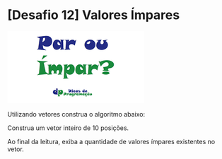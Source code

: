 # [Desafio 12] Valores Ímpares

![img.png](img.png)

Utilizando vetores construa o algoritmo abaixo:

Construa um vetor inteiro de 10 posições.

Ao final da leitura, exiba a quantidade de valores ímpares existentes no vetor.